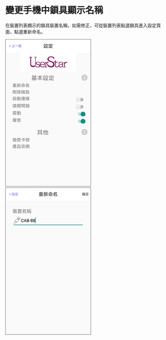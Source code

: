 # 變更手機中鎖具顯示名稱

在裝置列表顯示的鎖具裝置名稱，如需修正，可從裝置列表點選鎖具進入設定頁面，點選重新命名。

![](../.gitbook/assets/screenshot_2018-12-21-14-08-32-050_com.userstar.phonekey.png) ![](../.gitbook/assets/screenshot_2018-12-25-15-39-18-833_com.userstar.phonekey.png)

